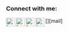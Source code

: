 [twitter]: https://www.twitter.com/itskarimlol
[reddit]: https://www.reddit.com/user/xivaphro
[instagram]: https://www.instagram.com/itskarimlol
[gmail]: mailto:d.abdelkarim@outlook.com
### Connect with me:

[<img align="left" alt="karim | Twitter" width="24px" src="https://image.flaticon.com/icons/svg/733/733579.svg" />][twitter]
[<img align="left" alt="karim | Instagram" width="24px" src="https://www.flaticon.com/svg/static/icons/svg/1384/1384063.svg" />][instagram]
[<img align="left" alt="karim | Reddit" width="24px" src="https://www.flaticon.com/svg/static/icons/svg/2111/2111589.svg" />][reddit]
[<img align="left" alt="karim | Mail" width="24px" src="https://www.flaticon.com/svg/static/icons/svg/732/732223.svg" />][mail]
